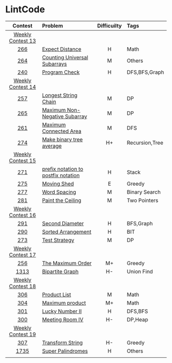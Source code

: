 # LintCode

|Contest | Problem | Difficuilty  | Tags |
| :------------:|:------------ |:---------------:| :-----|
| [Weekly Contest 13](https://www.lintcode.com/contest/92/) ||||
|[266](https://www.lintcode.com/problem/expect-distance/)|[Expect Distance](https://github.com/wisdompeak/LintCode/tree/master/Math/266.Expect-Distance)|H|Math|
|[264](https://www.lintcode.com/problem/counting-universal-subarrays)|[Counting Universal Subarrays](https://github.com/wisdompeak/LintCode/tree/master/Others/264.Counting-Universal-Subarrays)|M|Others|
|[240](https://www.lintcode.com/problem/program-check/)|[Program Check](https://github.com/wisdompeak/LintCode/tree/master/DFS/240.Program-Check)|H|DFS,BFS,Graph|
| [Weekly Contest 14](https://www.lintcode.com/contest/93/) ||||
|[257](https://www.lintcode.com/problem/longest-string-chain/)|[Longest String Chain](https://github.com/wisdompeak/LintCode/tree/master/DP/257.Longest-String-Chain)|M|DP|
|[265](https://www.lintcode.com/problem/maximum-non-negative-subarray)|[Maximum Non-Negative Subarray](https://github.com/wisdompeak/LintCode/tree/master/DP/265.Maximum-Non-Negative-Subarray)|M|DP|
|[261](https://www.lintcode.com/problem/maximum-connected-area/)|[Maximum Connected Area](https://github.com/wisdompeak/LintCode/tree/master/DFS/261.Maximum-Connected-Area)|M|DFS|
|[274](https://www.lintcode.com/problem/make-binary-tree-average/)|[Make binary tree average](https://github.com/wisdompeak/LintCode/tree/master/Recursion/274.Make-binary-tree-average)|H+|Recursion,Tree|
| [Weekly Contest 15](https://www.lintcode.com/contest/94/) ||||
|[271](https://www.lintcode.com/problem/prefix-notation-to-postfix-notation/)|[prefix notation to postfix notation](https://github.com/wisdompeak/LintCode/tree/master/Stack/271.prefix-notation-to-postfix-notation)|H|Stack|
|[275](https://www.lintcode.com/problem/moving-shed)|[Moving Shed](https://github.com/wisdompeak/LintCode/tree/master/Greedy/275.Moving-Shed)|E|Greedy|
|[277](https://www.lintcode.com/problem/word-spacing/)|[Word Spacing](https://github.com/wisdompeak/LintCode/tree/master/Binary-Search/277.Word-Spacing)|M|Binary Search|
|[281](https://www.lintcode.com/problem/paint-the-ceiling)|[Paint the Ceiling](https://github.com/wisdompeak/LintCode/tree/master/Two_Pointers/281.Paint-the-Ceiling)|M|Two Pointers|
| [Weekly Contest 16](https://www.lintcode.com/contest/95/) ||||
|[291](https://www.lintcode.com/problem/second-diameter/)|[Second Diameter](https://github.com/wisdompeak/LintCode/tree/master/BFS/291.Second-Diameter)|H|BFS,Graph|
|[290](https://www.lintcode.com/problem/sorted-arrangement)|[Sorted Arrangement](https://github.com/wisdompeak/LintCode/tree/master/SegmentTree/290.Sorted-Arrangement)|H|BIT|
|[273](https://www.lintcode.com/problem/test-strategy/)|[Test Strategy](https://github.com/wisdompeak/LintCode/tree/master/DP/273.Test-Strategy)|M|DP|
| [Weekly Contest 17](https://www.lintcode.com/contest/96/) ||||
|[256](https://www.lintcode.com/problem/the-maximum-order/)|[The Maximum Order](https://github.com/wisdompeak/LintCode/tree/master/Greedy/256.The-Maximum-Order)|M+|Greedy|
|[1313](https://www.lintcode.com/problem/bipartite-graph/)|[Bipartite Graph](https://github.com/wisdompeak/LintCode/tree/master/Union_find/1313.Bipartite-Graph)|H-|Union Find|
| [Weekly Contest 18](https://www.lintcode.com/contest/97/) ||||
|[306](https://www.lintcode.com/problem/product-list)|[Product List](https://github.com/wisdompeak/LintCode/tree/master/Math/306.Product-List)|M|Math|
|[304](https://www.lintcode.com/problem/maximum-product)|[Maximum product](https://github.com/wisdompeak/LintCode/tree/master/Math/304.Maximum-product)|M+|Math|
|[301](https://www.lintcode.com/problem/lucky-number-ii/)|[Lucky Number II](https://github.com/wisdompeak/LintCode/tree/master/DFS/301.Lucky-Number-II)|H|DFS,BFS|
|[300](https://www.lintcode.com/problem/meeting-room-iv)|[Meeting Room IV](https://github.com/wisdompeak/LintCode/tree/master/DP/300.Meeting-Room-IV)|H-|DP,Heap|
| [Weekly Contest 19](https://www.lintcode.com/contest/98/) ||||
|[307](https://www.lintcode.com/problem/transform-string/)|[Transform String](https://github.com/wisdompeak/LintCode/tree/master/Greedy/307.Transform-String)|H-|Greedy|
|[1735](https://www.lintcode.com/problem/super-palindromes/)|[Super Palindromes](https://github.com/wisdompeak/LintCode/tree/master/Others/1735.Super-Palindromes)|H|Others|
||||
